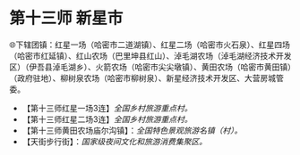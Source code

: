 # 第十三师 新星市
🌐下辖团镇：红星一场（哈密市二道湖镇）、红星二场（哈密市火石泉）、红星四场（哈密市红延镇）、红山农场（巴里坤县红山）、淖毛湖农场（淖毛湖经济技术开发区）（伊吾县淖毛湖乡）、火箭农场（哈密市尖尖墩镇）、黄田农场（哈密市黄田镇）（政府驻地）、柳树泉农场（哈密市柳树泉）、新星经济技术开发区、大营房城管委。  
  
* 【第十三师红星一场3连】*全国乡村旅游重点村。*
* 【第十三师红星二场3连】*全国乡村旅游重点村。*
* 【第十三师黄田农场庙尔沟镇】：*全国特色景观旅游名镇（村）。*  
* 【天街步行街】：*国家级夜间文化和旅游消费集聚区。*